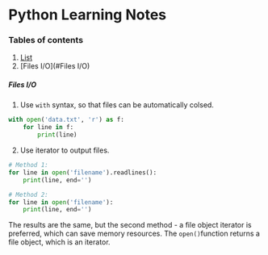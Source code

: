 # Python Learning Notes
### Tables of contents
1. [List](#list)
2. [Files I/O](#Files I/O)

##### Files I/O
1. Use `with` syntax, so that files can be automatically colsed.
```python
with open('data.txt', 'r') as f:
    for line in f:
        print(line)
```
2. Use iterator to output files.
```python
# Method 1:
for line in open('filename').readlines():
    print(line, end='')
```
```python
# Method 2:
for line in open('filename'):
    print(line, end='')
```
The results are the same, but the second method - a file object iterator is preferred, which can save 
memory resources. The `open()`function returns a file object, which is an iterator.
